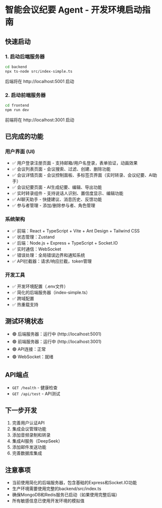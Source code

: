 # 智能会议纪要 Agent - 开发环境启动指南

## 快速启动

### 1. 启动后端服务器

```bash
cd backend
npx ts-node src/index-simple.ts
```

后端将在 http://localhost:5001 启动

### 2. 启动前端服务器

```bash
cd frontend
npm run dev
```

前端将在 http://localhost:3001 启动

## 已完成的功能

### 用户界面 (UI)
- ✅ 用户登录注册页面 - 支持邮箱/用户名登录，表单验证，动画效果
- ✅ 会议列表页面 - 会议搜索、过滤、创建、删除功能
- ✅ 会议详情页面 - 会议控制面板、多标签页界面（实时转录、会议纪要、AI助手）
- ✅ 会议纪要页面 - AI生成纪要、编辑、导出功能
- ✅ 实时转录组件 - 支持说话人识别、置信度显示、编辑功能
- ✅ AI聊天助手 - 快捷建议、消息历史、反馈功能
- ✅ 参与者管理 - 添加/删除参与者、角色管理

### 系统架构
- ✅ 前端：React + TypeScript + Vite + Ant Design + Tailwind CSS
- ✅ 状态管理：Zustand
- ✅ 后端：Node.js + Express + TypeScript + Socket.IO
- ✅ 实时通信：WebSocket
- ✅ 错误处理：全局错误边界和通知系统
- ✅ API拦截器：请求/响应拦截，token管理

### 开发工具
- ✅ 开发环境配置（.env文件）
- ✅ 简化的后端服务器（index-simple.ts）
- ✅ 跨域配置
- ✅ 热重载支持

## 测试环境状态

- 🟢 后端服务器：运行中 (http://localhost:5001)
- 🟢 前端服务器：运行中 (http://localhost:3001)
- 🟢 API连接：正常
- 🟢 WebSocket：就绪

## API端点

- `GET /health` - 健康检查
- `GET /api/test` - API测试

## 下一步开发

1. 完善用户认证API
2. 集成会议管理功能
3. 添加音频录制和转录
4. 集成AI服务（DeepSeek）
5. 添加邮件发送功能
6. 完善数据库集成

## 注意事项

- 当前使用简化的后端服务器，包含基础的Express和Socket.IO功能
- 生产环境需要使用完整的backend/src/index.ts
- 确保MongoDB和Redis服务已启动（如果使用完整后端）
- 所有敏感信息已使用开发环境的模拟值